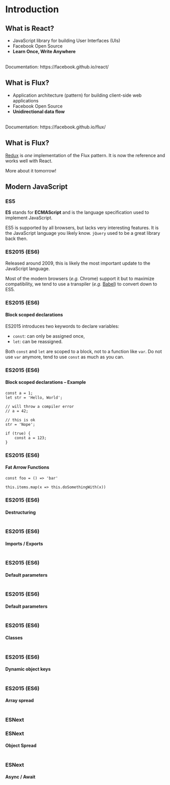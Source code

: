 # Introduction


## What is React?

- JavaScript library for building User Interfaces (UIs)
- Facebook Open Source
- **Learn Once, Write Anywhere**

<br>
Documentation: https://facebook.github.io/react/


## What is Flux?

- Application architecture (pattern) for building client-side web applications
- Facebook Open Source
- **Unidirectional data flow**

<br>
Documentation: https://facebook.github.io/flux/


## What is Flux?

[Redux](http://redux.js.org/) is *one* implementation of the Flux pattern. It is
now the reference and works well with React.

More about it tomorrow!


## Modern JavaScript


### ES5

**ES** stands for **ECMAScript** and is the language specification used to
implement JavaScript.

ES5 is supported by all browsers, but lacks very interesting features. It is the
JavaScript language you likely know. `jQuery` used to be a great library back
then.


### ES2015 (ES6)

Released around 2009, this is likely the most important update to the JavaScript
language.

Most of the modern browsers (_e.g._ Chrome) support it but to maximize
compatibility, we tend to use a transpiler (_e.g._ [Babel](https://babeljs.io/))
to convert down to ES5.


### ES2015 (ES6)
#### Block scoped declarations

ES2015 introduces two keywords to declare variables:

- `const`: can only be assigned once,
- `let`: can be reassigned.

Both `const` and `let` are scoped to a block, not to a function like `var`. Do
not use `var` anymore, tend to use `const` as much as you can.


### ES2015 (ES6)
#### Block scoped declarations – Example

``` javascript.player.transpiler
const a = 1;
let str = 'Hello, World';

// will throw a compiler error
// a = 42;

// this is ok
str = 'Nope';

if (true) {
    const a = 123;
}
```


### ES2015 (ES6)
#### Fat Arrow Functions

``` javascript.player.transpiler
const foo = () => 'bar'

this.items.map(x => this.doSomethingWith(x))
```


### ES2015 (ES6)
#### Destructuring

``` javascript.player.transpiler
```


### ES2015 (ES6)
#### Imports / Exports

``` javascript.player.transpiler
```


### ES2015 (ES6)
#### Default parameters

``` javascript.player.transpiler
```


### ES2015 (ES6)
#### Default parameters

``` javascript.player.web
```


### ES2015 (ES6)
#### Classes

``` javascript.player.web
```


### ES2015 (ES6)
#### Dynamic object keys

``` javascript.player.web
```


### ES2015 (ES6)
#### Array spread

``` javascript.player.web
```


### ESNext


### ESNext
#### Object Spread

``` javascript.player.web
```


### ESNext
#### Async / Await

``` javascript.player.web
```
